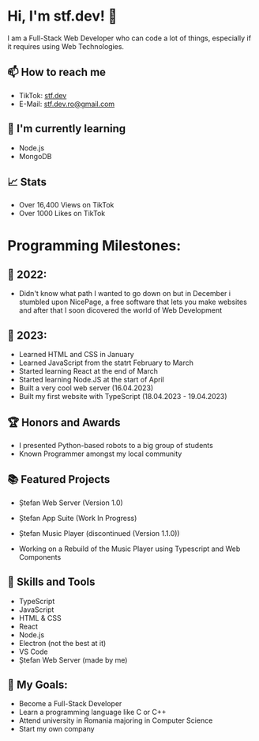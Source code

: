 # Hi, I'm stf.dev! 👋

I am a Full-Stack Web Developer who can code a lot of things, especially if it requires using Web Technologies.

## 📫 How to reach me

- TikTok: [stf.dev](https://www.tiktok.com/@stf.dev)
- E-Mail: stf.dev.ro@gmail.com

## 🌱 I'm currently learning

- Node.js
- MongoDB

## 📈 Stats

- Over 16,400 Views on TikTok
- Over 1000 Likes on TikTok

# Programming Milestones:

## 📅 2022:

- Didn't know what path I wanted to go down on but in December i stumbled upon NicePage, a free software that lets you make websites and after that I soon dicovered the world of Web Development

## 🎉 2023:

- Learned HTML and CSS in January 
- Learned JavaScript from the statrt February to March 
- Started learning React at the end of March
- Started learning Node.JS at the start of April
- Built a very cool web server (16.04.2023)
- Built my first website with TypeScript (18.04.2023 - 19.04.2023)

## 🏆 Honors and Awards

- I presented Python-based robots to a big group of students
- Known Programmer amongst my local community

## 📚 Featured Projects

- Ștefan Web Server (Version 1.0)
- Ștefan App Suite (Work In Progress)
- Ștefan Music Player (discontinued (Version 1.1.0))

- Working on a Rebuild of the Music Player using Typescript and Web Components

## 🔧 Skills and Tools

- TypeScript
- JavaScript
- HTML & CSS
- React
- Node.js
- Electron (not the best at it)
- VS Code
- Ștefan Web Server (made by me)

## 🌟 My Goals:

- Become a Full-Stack Developer
- Learn a programming language like C or C++
- Attend university in Romania majoring in Computer Science
- Start my own company
